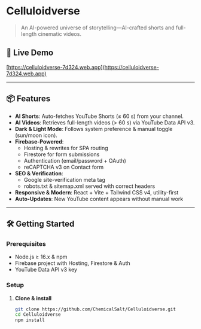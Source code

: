 
# Celluloidverse

> An AI-powered universe of storytelling—AI-crafted shorts and full-length cinematic videos.

## 🚀 Live Demo

[https://celluloidverse-7d324.web.app](https://celluloidverse-7d324.web.app)

---

## 📦 Features

- **AI Shorts**: Auto-fetches YouTube Shorts (≤ 60 s) from your channel.  
- **AI Videos**: Retrieves full-length videos (> 60 s) via YouTube Data API v3.  
- **Dark & Light Mode**: Follows system preference & manual toggle (sun/moon icon).  
- **Firebase-Powered**:  
  - Hosting & rewrites for SPA routing  
  - Firestore for form submissions  
  - Authentication (email/password + OAuth)  
  - reCAPTCHA v3 on Contact form  
- **SEO & Verification**:  
  - Google site-verification meta tag  
  - robots.txt & sitemap.xml served with correct headers  
- **Responsive & Modern**: React + Vite + Tailwind CSS v4, utility-first  
- **Auto-Updates**: New YouTube content appears without manual work  

---

## 🛠️ Getting Started

### Prerequisites

- Node.js ≥ 16.x & npm  
- Firebase project with Hosting, Firestore & Auth  
- YouTube Data API v3 key  

### Setup

1. **Clone & install**  
   ```bash
   git clone https://github.com/ChemicalSalt/Celluloidverse.git
   cd Celluloidverse
   npm install
